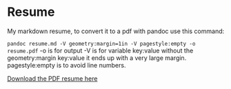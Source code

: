 # Resume
My markdown resume, to convert it to a pdf with pandoc use this command:

````pandoc resume.md -V geometry:margin=1in -V pagestyle:empty -o resume.pdf````
-o is for output
-V is for variable key:value
without the geometry:margin key:value it ends up with a very large margin.
pagestyle:empty is to avoid line numbers. 

[Download the PDF resume here](https://github.com/freefrancisco/resume/blob/master/resume.pdf)
